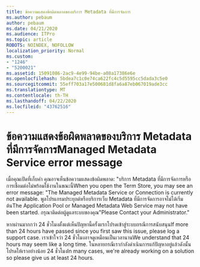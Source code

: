 ```yaml
---
title: ข้อความแสดงข้อผิดพลาดของบริการ Metadata ที่มีการจัดการ
ms.author: pebaum
author: pebaum
ms.date: 04/21/2020
ms.audience: ITPro
ms.topic: article
ROBOTS: NOINDEX, NOFOLLOW
localization_priority: Normal
ms.custom:
- "1246"
- "5200021"
ms.assetid: 15091086-2ac9-4e99-94be-a08a17386e6e
ms.openlocfilehash: 5bdea7c1c0e74ca622fc4c5d5595cc5dada3c5e0
ms.sourcegitcommit: 55eff703a17e500681d8fa6a87eb067019ade3cc
ms.translationtype: MT
ms.contentlocale: th-TH
ms.lasthandoff: 04/22/2020
ms.locfileid: "43762516"
---
```

# <a name="managed-metadata-service-error-message"></a><span data-ttu-id="2b81d-102">ข้อความแสดงข้อผิดพลาดของบริการ Metadata ที่มีการจัดการ</span><span class="sxs-lookup"><span data-stu-id="2b81d-102">Managed Metadata Service error message</span></span>

<span data-ttu-id="2b81d-103">เมื่อคุณเปิดที่เก็บคํา คุณอาจเห็นข้อความแสดงข้อผิดพลาด: "บริการ Metadata ที่มีการจัดการหรือการเชื่อมต่อไม่พร้อมใช้งานในขณะนี้</span><span class="sxs-lookup"><span data-stu-id="2b81d-103">When you open the Term Store, you may see an error message: "The Managed Metadata Service or Connection is currently not available.</span></span> <span data-ttu-id="2b81d-104">พูลโปรแกรมประยุกต์หรือบริการเว็บ Metadata ที่มีการจัดการอาจไม่ได้เริ่มต้น</span><span class="sxs-lookup"><span data-stu-id="2b81d-104">The Application Pool or Managed Metadata Web Service may not have been started.</span></span> <span data-ttu-id="2b81d-105">กรุณาติดต่อผู้ดูแลระบบของคุณ"</span><span class="sxs-lookup"><span data-stu-id="2b81d-105">Please Contact your Administrator."</span></span>
  
<span data-ttu-id="2b81d-106">หากผ่านมากกว่า 24 ชั่วโมงตั้งแต่เห็นปัญหานี้ครั้งแรกโปรดเข้าสู่ระบบกรณีการสนับสนุน</span><span class="sxs-lookup"><span data-stu-id="2b81d-106">If more than 24 hours have passed since you first saw this issue, please log a support case.</span></span> <span data-ttu-id="2b81d-107">เราเข้าใจว่า 24 ชั่วโมงอาจดูเหมือนเป็นเวลานาน</span><span class="sxs-lookup"><span data-stu-id="2b81d-107">We understand that 24 hours may seem like a long time.</span></span> <span data-ttu-id="2b81d-108">ในหลายกรณีเรากําลังดําเนินการแก้ปัญหาอยู่แล้วดังนั้นโปรดให้เราอย่างน้อย 24 ชั่วโมง</span><span class="sxs-lookup"><span data-stu-id="2b81d-108">In many cases, we're already working on a solution so please give us at least 24 hours.</span></span>
  